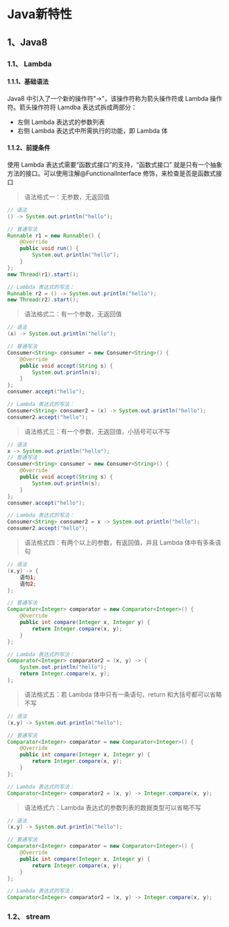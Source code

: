 # Java新特性

## 1、Java8

### 1.1、 Lambda

#### 1.1.1、基础语法

Java8 中引入了一个新的操作符"->"，该操作符称为箭头操作符或 Lambda 操作符。箭头操作符将 Lamdba 表达式拆成两部分：

- 左侧 Lambda 表达式的参数列表
- 右侧 Lambda 表达式中所需执行的功能，即 Lambda 体

#### 1.1.2、前提条件

使用 Lambda 表达式需要“函数式接口”的支持，“函数式接口” 就是只有一个抽象方法的接口。可以使用注解@FunctionalInterface  修饰，来检查是否是函数式接口

> 语法格式一：无参数，无返回值

```java
// 语法
() -> System.out.println("hello");

// 普通写法
Runnable r1 = new Runnable() {
	@Override
    public void run() {
        System.out.println("hello");
    }
};
new Thread(r1).start();

// Lambda 表达式的写法：
Runnable r2 = () -> System.out.println("hello");
new Thread(r2).start();
```

> 语法格式二：有一个参数，无返回值

```java
// 语法
(x) -> System.out.println("hello");

// 普通写法
Consumer<String> consumer = new Consumer<String>() {
	@Override
	public void accept(String s) {
		System.out.println(s);
	}
};
consumer.accept("hello");

// Lambda 表达式的写法：
Consumer<String> consumer2 = (x) -> System.out.println("hello");
consumer2.accept("hello");
```

> 语法格式三：有一个参数，无返回值，小括号可以不写

```java
// 语法
x -> System.out.println("hello");
// 普通写法
Consumer<String> consumer = new Consumer<String>() {
	@Override
	public void accept(String s) {
		System.out.println(s);
	}
};
consumer.accept("hello");

// Lambda 表达式的写法：
Consumer<String> consumer2 = x -> System.out.println("hello");
consumer2.accept("hello");
```

> 语法格式四：有两个以上的参数，有返回值，并且 Lambda 体中有多条语句

```java
// 语法
(x,y) -> {
 	语句1;
    语句2;
};

// 普通写法
Comparator<Integer> comparator = new Comparator<Integer>() {
	@Override
	public int compare(Integer x, Integer y) {
		return Integer.compare(x, y);
	}
};

// Lambda 表达式的写法：
Comparator<Integer> comparator2 = (x, y) -> {
	System.out.println("hello");
	return Integer.compare(x, y);
};
```

> 语法格式五：若 Lambda 体中只有一条语句，return 和大括号都可以省略不写

```java
// 语法
(x,y) -> System.out.println("hello");

// 普通写法
Comparator<Integer> comparator = new Comparator<Integer>() {
	@Override
	public int compare(Integer x, Integer y) {
		return Integer.compare(x, y);
	}
};

// Lambda 表达式的写法：
Comparator<Integer> comparator2 = (x, y) -> Integer.compare(x, y);
```

> 语法格式六：Lambda 表达式的参数列表的数据类型可以省略不写

```java
// 语法
(x,y) -> System.out.println("hello");

// 普通写法
Comparator<Integer> comparator = new Comparator<Integer>() {
	@Override
	public int compare(Integer x, Integer y) {
		return Integer.compare(x, y);
	}
};

// Lambda 表达式的写法：
Comparator<Integer> comparator2 = (x, y) -> Integer.compare(x, y);
```



### 1.2、 stream





